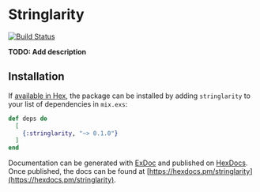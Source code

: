 # Stringlarity

[![Build Status](https://travis-ci.org/cnogueira/stringlarity.svg?branch=master)](https://travis-ci.org/cnogueira/stringlarity)

**TODO: Add description**

## Installation

If [available in Hex](https://hex.pm/docs/publish), the package can be installed
by adding `stringlarity` to your list of dependencies in `mix.exs`:

```elixir
def deps do
  [
    {:stringlarity, "~> 0.1.0"}
  ]
end
```

Documentation can be generated with [ExDoc](https://github.com/elixir-lang/ex_doc)
and published on [HexDocs](https://hexdocs.pm). Once published, the docs can
be found at [https://hexdocs.pm/stringlarity](https://hexdocs.pm/stringlarity).
